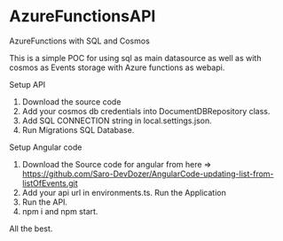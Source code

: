 # AzureFunctionsAPI
 AzureFunctions with SQL and Cosmos

This is a simple POC for using sql as main datasource as well as with cosmos as Events storage with Azure functions as webapi.

Setup API
 1. Download the source code
 2. Add your cosmos db credentials into DocumentDBRepository class.
 3. Add SQL CONNECTION string in local.settings.json.
 4. Run Migrations SQL Database.
 
Setup Angular code
 1. Download the Source code for angular from here => https://github.com/Saro-DevDozer/AngularCode-updating-list-from-listOfEvents.git
 2. Add your api url in environments.ts.
Run the Application
 1. Run the API.
 2. npm i and npm start.
 
 All the best.
